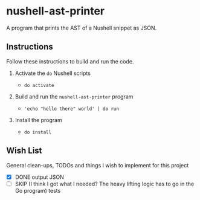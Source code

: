 # nushell-ast-printer

A program that prints the AST of a Nushell snippet as JSON.


## Instructions

Follow these instructions to build and run the code.

1. Activate the `do` Nushell scripts
   * ```nushell
     do activate
     ```
2. Build and run the `nushell-ast-printer` program
   * ```nushell
     'echo "hello there" world' | do run
     ```
3. Install the program
   * ```nushell
     do install
     ```


## Wish List

General clean-ups, TODOs and things I wish to implement for this project

* [x] DONE output JSON
* [ ] SKIP (I think I got what I needed? The heavy lifting logic has to go in the Go program) tests
